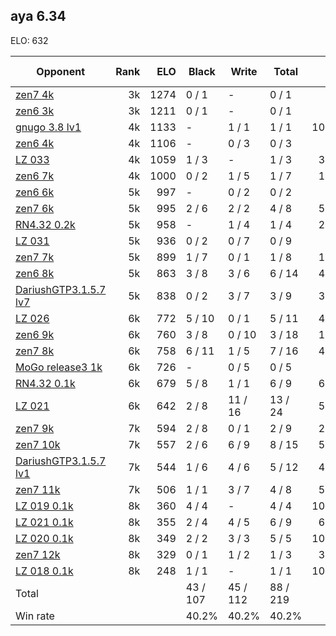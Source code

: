 ## aya 6.34 ##

ELO: 632

Opponent | Rank | ELO | Black | Write | Total | Win rate
---------|-----:|----:|-------|-------|-------|-------:
[zen7 4k](zen7%204k.md) | 3k | 1274 | 0 / 1 | - | 0 / 1 | 0.0%
[zen6 3k](zen6%203k.md) | 3k | 1211 | 0 / 1 | - | 0 / 1 | 0.0%
[gnugo 3.8 lv1](gnugo%203.8%20lv1.md) | 4k | 1133 | - | 1 / 1 | 1 / 1 | 100.0%
[zen6 4k](zen6%204k.md) | 4k | 1106 | - | 0 / 3 | 0 / 3 | 0.0%
[LZ 033](LZ%20033.md) | 4k | 1059 | 1 / 3 | - | 1 / 3 | 33.3%
[zen6 7k](zen6%207k.md) | 4k | 1000 | 0 / 2 | 1 / 5 | 1 / 7 | 14.3%
[zen6 6k](zen6%206k.md) | 5k | 997 | - | 0 / 2 | 0 / 2 | 0.0%
[zen7 6k](zen7%206k.md) | 5k | 995 | 2 / 6 | 2 / 2 | 4 / 8 | 50.0%
[RN4.32 0.2k](RN4.32%200.2k.md) | 5k | 958 | - | 1 / 4 | 1 / 4 | 25.0%
[LZ 031](LZ%20031.md) | 5k | 936 | 0 / 2 | 0 / 7 | 0 / 9 | 0.0%
[zen7 7k](zen7%207k.md) | 5k | 899 | 1 / 7 | 0 / 1 | 1 / 8 | 12.5%
[zen6 8k](zen6%208k.md) | 5k | 863 | 3 / 8 | 3 / 6 | 6 / 14 | 42.9%
[DariushGTP3.1.5.7 lv7](DariushGTP3.1.5.7%20lv7.md) | 5k | 838 | 0 / 2 | 3 / 7 | 3 / 9 | 33.3%
[LZ 026](LZ%20026.md) | 6k | 772 | 5 / 10 | 0 / 1 | 5 / 11 | 45.5%
[zen6 9k](zen6%209k.md) | 6k | 760 | 3 / 8 | 0 / 10 | 3 / 18 | 16.7%
[zen7 8k](zen7%208k.md) | 6k | 758 | 6 / 11 | 1 / 5 | 7 / 16 | 43.8%
[MoGo release3 1k](MoGo%20release3%201k.md) | 6k | 726 | - | 0 / 5 | 0 / 5 | 0.0%
[RN4.32 0.1k](RN4.32%200.1k.md) | 6k | 679 | 5 / 8 | 1 / 1 | 6 / 9 | 66.7%
[LZ 021](LZ%20021.md) | 6k | 642 | 2 / 8 | 11 / 16 | 13 / 24 | 54.2%
[zen7 9k](zen7%209k.md) | 7k | 594 | 2 / 8 | 0 / 1 | 2 / 9 | 22.2%
[zen7 10k](zen7%2010k.md) | 7k | 557 | 2 / 6 | 6 / 9 | 8 / 15 | 53.3%
[DariushGTP3.1.5.7 lv1](DariushGTP3.1.5.7%20lv1.md) | 7k | 544 | 1 / 6 | 4 / 6 | 5 / 12 | 41.7%
[zen7 11k](zen7%2011k.md) | 7k | 506 | 1 / 1 | 3 / 7 | 4 / 8 | 50.0%
[LZ 019 0.1k](LZ%20019%200.1k.md) | 8k | 360 | 4 / 4 | - | 4 / 4 | 100.0%
[LZ 021 0.1k](LZ%20021%200.1k.md) | 8k | 355 | 2 / 4 | 4 / 5 | 6 / 9 | 66.7%
[LZ 020 0.1k](LZ%20020%200.1k.md) | 8k | 349 | 2 / 2 | 3 / 3 | 5 / 5 | 100.0%
[zen7 12k](zen7%2012k.md) | 8k | 329 | 0 / 1 | 1 / 2 | 1 / 3 | 33.3%
[LZ 018 0.1k](LZ%20018%200.1k.md) | 8k | 248 | 1 / 1 | - | 1 / 1 | 100.0%
Total | | | 43 / 107 | 45 / 112 | 88 / 219 | 
Win rate| | | 40.2% | 40.2% | 40.2% | 
